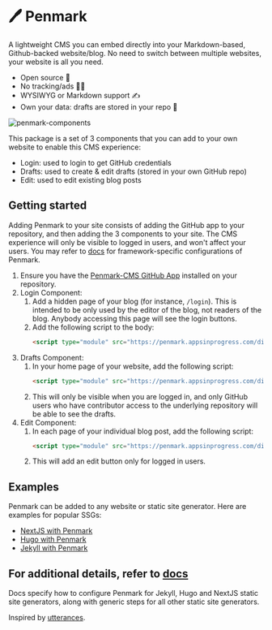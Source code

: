 # 🖊️ Penmark

A lightweight CMS you can embed directly into your Markdown-based, Github-backed website/blog. No need to switch between multiple websites, your website is all you need.

* Open source 🙌
* No tracking/ads 📡🚫
* WYSIWYG or Markdown support ✍
* Own your data: drafts are stored in your repo 📝

![penmark-components](https://github.com/penmark-cms/penmark/assets/35609369/c96f0fc9-60c2-4e59-bea1-027fa6c9bf48)

This package is a set of 3 components that you can add to your own website to enable this CMS experience:
* Login: used to login to get GitHub credentials
* Drafts: used to create & edit drafts (stored in your own GitHub repo)
* Edit: used to edit existing blog posts

## Getting started 

Adding Penmark to your site consists of adding the GitHub app to your repository, and then adding the 3 components to your site. The CMS experience will only be visible to logged in users, and won't affect your users. You may refer to [docs](https://penmark.appsinprogress.com/docs) for framework-specific configurations of Penmark.

1. Ensure you have the [Penmark-CMS GitHub App](https://github.com/apps/penmark-cms) installed on your repository. 
1. Login Component: 
   1. Add a hidden page of your blog (for instance, `/login`). This is intended to be only used by the editor of the blog, not readers of the blog. Anybody accessing this page will see the login buttons.
   2.  Add the following script to the body: 
        ```html 
        <script type="module" src="https://penmark.appsinprogress.com/dist/LoginClient.js"></script>
        ```
2. Drafts Component:
   1. In your home page of your website, add the following script: 
        ```html 
        <script type="module" src="https://penmark.appsinprogress.com/dist/DraftsClient.js"></script>
        ```
    2. This will only be visible when you are logged in, and only GitHub users who have contributor access to the underlying repository will be able to see the drafts.
3. Edit Component:
   1. In each page of your individual blog post, add the following script:
        ```html 
        <script type="module" src="https://penmark.appsinprogress.com/dist/PostClient.js"></script>
        ```
    2. This will add an edit button only for logged in users.
  
## Examples

Penmark can be added to any website or static site generator. Here are examples for popular SSGs:
* [NextJS with Penmark](https://github.com/penmark-cms/penmark-nextjs-example)
* [Hugo with Penmark](https://github.com/penmark-cms/penmark-hugo-example)
* [Jekyll with Penmark](https://github.com/penmark-cms/penmark-jekyll-example)

## For additional details, refer to [docs](https://penmark.appsinprogress.com/docs)
Docs specify how to configure Penmark for Jekyll, Hugo and NextJS static site generators, along with generic steps for all other static site generators.

Inspired by [utterances](https://github.com/utterance/utterances).
